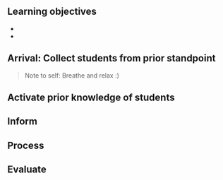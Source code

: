 ## Learning objectives
- 
- 

## Arrival: Collect students from prior standpoint
> Note to self: Breathe and relax :)
## Activate prior knowledge of students
## Inform
## Process
## Evaluate
